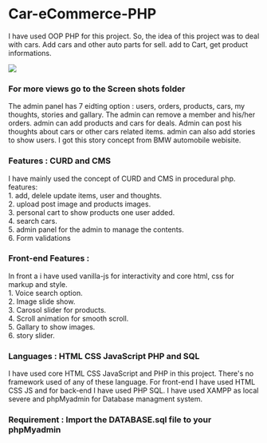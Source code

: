 # Car-eCommerce-PHP
I have used OOP PHP for this project. So, the idea of this project was to deal with cars. Add cars and other auto parts for sell. add to Cart, get product informations.

![](view.gif)
### For more views go to the Screen shots folder

The admin panel has 7 eidting option : users, orders, products, cars, my thoughts, stories and gallary. The admin can remove a member and his/her orders.
admin can add products and cars for deals. Admin can post his thoughts about cars or other cars related items. admin can also add stories to show users. I got this story concept
from BMW automobile webisite. 

### Features : CURD and CMS
I have mainly used the concept of CURD and CMS in procedural php.
features:<br>
        1. add, delele update items, user and thoughts.<br>
        2. upload post image and products images.<br>
        3. personal cart to show products one user added.<br>
        4. search cars.<br>
        5. admin panel for the admin to manage the contents.<br>
        6. Form validations 

### Front-end Features :
In front a i have used vanilla-js for interactivity
and core html, css for markup and style.<br>
        1. Voice search option. <br>
        2. Image slide show.<br>
        3. Carosol slider for products.<br> 
        4. Scroll animation for smooth scroll.<br>
        5. Gallary to show images.<br>
        6. story slider.<br>
              
### Languages : HTML CSS JavaScript PHP and SQL
I have used core HTML CSS JavaScript and PHP in this project. There's no framework used of any of these language.
For front-end I have used HTML CSS JS and for back-end I have used PHP SQL.
I have used XAMPP as local severe and phpMyadmin for Database managment system.

### Requirement : Import the DATABASE.sql file to your phpMyadmin 
